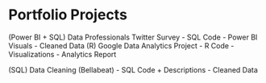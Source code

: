 # Portfolio Projects

(Power BI + SQL) Data Professionals Twitter Survey
      - SQL Code
      - Power BI Visuals
      - Cleaned Data
(R) Google Data Analytics Project
      - R Code
      - Visualizations
      - Analytics Report
      
 (SQL) Data Cleaning (Bellabeat)
      - SQL Code + Descriptions
      - Cleaned Data
      
